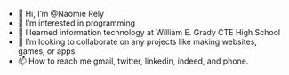 - 👋 Hi, I’m @Naomie Rely
- 👀 I’m interested in programming
- 🌱 I learned information technology at William E. Grady CTE High School
- 💞️ I’m looking to collaborate on any projects like making websites, games, or apps.
- 📫 How to reach me gmail, twitter, linkedin, indeed, and phone.

<!---
NRely/NRely is a ✨ special ✨ repository because its `README.md` (this file) appears on your GitHub profile.
You can click the Preview link to take a look at your changes.
--->
